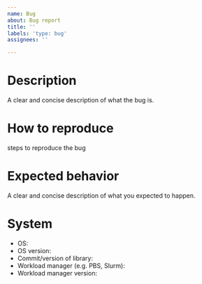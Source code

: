 ```yaml
---
name: Bug
about: Bug report
title: ''
labels: 'type: bug'
assignees: ''

---
```


# Description
A clear and concise description of what the bug is.

# How to reproduce
steps to reproduce the bug

# Expected behavior
A clear and concise description of what you expected to happen.

# System
 - OS:
 - OS version:
 - Commit/version of library:
 - Workload manager (e.g. PBS, Slurm):
 - Workload manager version:
